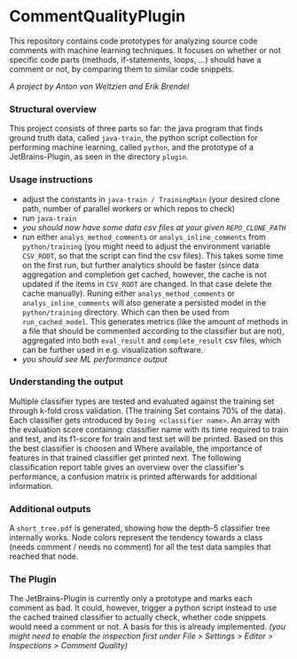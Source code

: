 # CommentQualityPlugin

This repository contains code prototypes for analyzing source code comments with machine learning techniques. It focuses on whether or not specific code parts (methods, if-statements, loops, ...) should have a comment or not, by comparing them to similar code snippets.

_A project by Anton von Weltzien and Erik Brendel_

### Structural overview

This project consists of three parts so far: the java program that finds ground truth data, called `java-train`, the python script collection for performing machine learning, called `python`, and the prototype of a JetBrains-Plugin, as seen in the directory `plugin`.

### Usage instructions

 - adjust the constants in `java-train / TrainingMain` (your desired clone path, number of parallel workers or which repos to check)
 - run `java-train`
 - _you should now have some data csv files at your given `REPO_CLONE_PATH`_
 - run either `analys_method_comments` or `analys_inline_comments` from `python/training` (you might need to adjust the environment variable `CSV_ROOT`, so that the script can find the csv files). This takes some time on the first run, but further analytics should be faster (since data aggregation and completion get cached, however, the cache is not updated if the items in `CSV_ROOT` are changed. In that case delete the cache manually). Runing either `analys_method_comments` or `analys_inline_comments` will also generate a persisted model in the `python/training` directory. Which can then be used from `run_cached_model`. This generates metrics (like the amount of methods in a file that should be commented according to the classifier but are not), aggregated into both `eval_result` and `complete_result` csv files, which can be further used in e.g. visualization software.
 - _you should see ML performance output_

### Understanding the output

Multiple classifier types are tested and evaluated against the training set through k-fold cross validation. (The training Set contains 70% of the data). Each classifier gets introduced by `Doing <classifier name>`. An array with the evaluation score containng: classifier name with its time required to train and test, and its f1-score for train and test set will be printed. Based on this the best classifier is choosen and  Where available, the importance of features in that trained classifier get printed next. The following classification report table gives an overview over the classifier's performance, a confusion matrix is printed afterwards for additional information.

### Additional outputs

A `short_tree.pdf` is generated, showing how the depth-5 classifier tree internally works. Node colors represent the tendency towards a class (needs comment / needs no comment) for all the test data samples that reached that node.


### The Plugin

The JetBrains-Plugin is currently only a prototype and marks each comment as bad. It could, however, trigger a python script instead to use the cached trained classifier to actually check, whether code snippets would need a comment or not. A basis for this is already implemented. _(you might need to enable the inspection first under File > Settings > Editor > Inspections > Comment Quality)_
